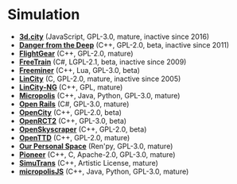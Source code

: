 # Simulation

[comment]: # (start of autogenerated content, do not edit)
- **[3d.city](3d_city.md)** (JavaScript, GPL-3.0, mature, inactive since 2016)
- **[Danger from the Deep](danger_from_the_deep.md)** (C++, GPL-2.0, beta, inactive since 2011)
- **[FlightGear](flightgear.md)** (C++, GPL-2.0, mature)
- **[FreeTrain](freetrain.md)** (C#, LGPL-2.1, beta, inactive since 2009)
- **[Freeminer](freeminer.md)** (C++, Lua, GPL-3.0, beta)
- **[LinCity](lincity.md)** (C, GPL-2.0, mature, inactive since 2005)
- **[LinCity-NG](lincity_ng.md)** (C++, GPL, mature)
- **[Micropolis](micropolis.md)** (C++, Java, Python, GPL-3.0, mature)
- **[Open Rails](open_rails.md)** (C#, GPL-3.0, mature)
- **[OpenCity](open_city.md)** (C++, GPL-2.0, beta)
- **[OpenRCT2](open_rct2.md)** (C++, GPL-3.0, beta)
- **[OpenSkyscraper](open_skyscraper.md)** (C++, GPL-2.0, beta)
- **[OpenTTD](open_ttd.md)** (C++, GPL-2.0, mature)
- **[Our Personal Space](our_personal_space.md)** (Ren'py, GPL-3.0, mature)
- **[Pioneer](pioneer.md)** (C++, C, Apache-2.0, GPL-3.0, mature)
- **[SimuTrans](simutrans.md)** (C++, Artistic License, mature)
- **[micropolisJS](micropolis_js.md)** (C++, Java, Python, GPL-3.0, mature)

[comment]: # (end of autogenerated content)